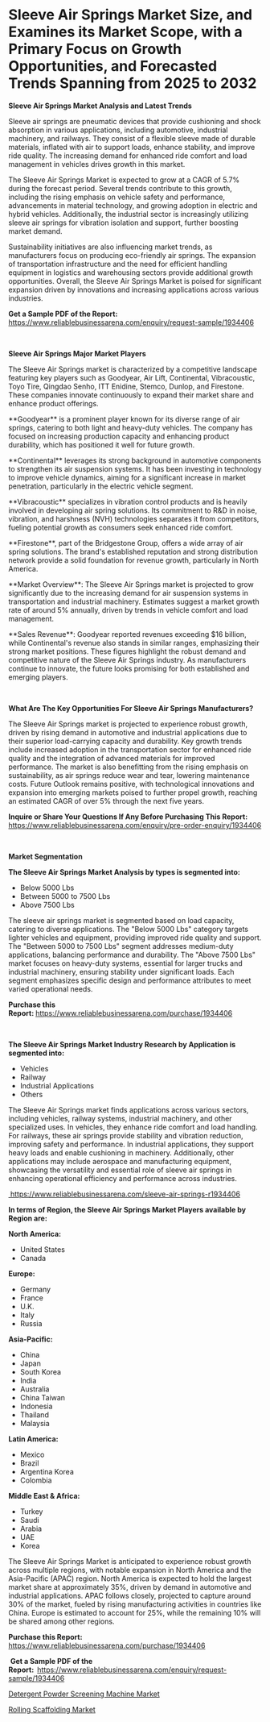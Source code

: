 <p><h1>Sleeve Air Springs Market Size, and Examines its Market Scope, with a Primary Focus on Growth Opportunities, and Forecasted Trends Spanning from 2025 to 2032</h1></p><p><strong>Sleeve Air Springs Market Analysis and Latest Trends</strong></p>
<p><p>Sleeve air springs are pneumatic devices that provide cushioning and shock absorption in various applications, including automotive, industrial machinery, and railways. They consist of a flexible sleeve made of durable materials, inflated with air to support loads, enhance stability, and improve ride quality. The increasing demand for enhanced ride comfort and load management in vehicles drives growth in this market.</p><p>The Sleeve Air Springs Market is expected to grow at a CAGR of 5.7% during the forecast period. Several trends contribute to this growth, including the rising emphasis on vehicle safety and performance, advancements in material technology, and growing adoption in electric and hybrid vehicles. Additionally, the industrial sector is increasingly utilizing sleeve air springs for vibration isolation and support, further boosting market demand.</p><p>Sustainability initiatives are also influencing market trends, as manufacturers focus on producing eco-friendly air springs. The expansion of transportation infrastructure and the need for efficient handling equipment in logistics and warehousing sectors provide additional growth opportunities. Overall, the Sleeve Air Springs Market is poised for significant expansion driven by innovations and increasing applications across various industries.</p></p>
<p><strong>Get a Sample PDF of the Report:&nbsp;</strong> <a href="https://www.reliablebusinessarena.com/enquiry/request-sample/1934406?utm_campaign=2206&utm_medium=2&utm_source=Github&utm_content=ia&utm_term=08042025&utm_id=sleeve-air-springs">https://www.reliablebusinessarena.com/enquiry/request-sample/1934406</a></p>
<p>&nbsp;</p>
<p><strong>Sleeve Air Springs Major Market Players</strong></p>
<p><p>The Sleeve Air Springs market is characterized by a competitive landscape featuring key players such as Goodyear, Air Lift, Continental, Vibracoustic, Toyo Tire, Qingdao Senho, ITT Enidine, Stemco, Dunlop, and Firestone. These companies innovate continuously to expand their market share and enhance product offerings.</p><p>**Goodyear** is a prominent player known for its diverse range of air springs, catering to both light and heavy-duty vehicles. The company has focused on increasing production capacity and enhancing product durability, which has positioned it well for future growth.</p><p>**Continental** leverages its strong background in automotive components to strengthen its air suspension systems. It has been investing in technology to improve vehicle dynamics, aiming for a significant increase in market penetration, particularly in the electric vehicle segment.</p><p>**Vibracoustic** specializes in vibration control products and is heavily involved in developing air spring solutions. Its commitment to R&D in noise, vibration, and harshness (NVH) technologies separates it from competitors, fueling potential growth as consumers seek enhanced ride comfort.</p><p>**Firestone**, part of the Bridgestone Group, offers a wide array of air spring solutions. The brand's established reputation and strong distribution network provide a solid foundation for revenue growth, particularly in North America.</p><p>**Market Overview**: The Sleeve Air Springs market is projected to grow significantly due to the increasing demand for air suspension systems in transportation and industrial machinery. Estimates suggest a market growth rate of around 5% annually, driven by trends in vehicle comfort and load management.</p><p>**Sales Revenue**: Goodyear reported revenues exceeding $16 billion, while Continental's revenue also stands in similar ranges, emphasizing their strong market positions. These figures highlight the robust demand and competitive nature of the Sleeve Air Springs industry. As manufacturers continue to innovate, the future looks promising for both established and emerging players.</p></p>
<p>&nbsp;</p>
<p><strong>What Are The Key Opportunities For Sleeve Air Springs Manufacturers?</strong></p>
<p><p>The Sleeve Air Springs market is projected to experience robust growth, driven by rising demand in automotive and industrial applications due to their superior load-carrying capacity and durability. Key growth trends include increased adoption in the transportation sector for enhanced ride quality and the integration of advanced materials for improved performance. The market is also benefitting from the rising emphasis on sustainability, as air springs reduce wear and tear, lowering maintenance costs. Future Outlook remains positive, with technological innovations and expansion into emerging markets poised to further propel growth, reaching an estimated CAGR of over 5% through the next five years.</p></p>
<p><strong>Inquire or Share Your Questions If Any Before Purchasing This Report:</strong> <a href="https://www.reliablebusinessarena.com/enquiry/pre-order-enquiry/1934406?utm_campaign=2206&utm_medium=2&utm_source=Github&utm_content=ia&utm_term=08042025&utm_id=sleeve-air-springs">https://www.reliablebusinessarena.com/enquiry/pre-order-enquiry/1934406</a></p>
<p>&nbsp;</p>
<p><strong>Market Segmentation</strong></p>
<p><strong>The Sleeve Air Springs Market Analysis by types is segmented into:</strong></p>
<p><ul><li>Below 5000 Lbs</li><li>Between 5000 to 7500 Lbs</li><li>Above 7500 Lbs</li></ul></p>
<p><p>The sleeve air springs market is segmented based on load capacity, catering to diverse applications. The "Below 5000 Lbs" category targets lighter vehicles and equipment, providing improved ride quality and support. The "Between 5000 to 7500 Lbs" segment addresses medium-duty applications, balancing performance and durability. The "Above 7500 Lbs" market focuses on heavy-duty systems, essential for larger trucks and industrial machinery, ensuring stability under significant loads. Each segment emphasizes specific design and performance attributes to meet varied operational needs.</p></p>
<p><strong>Purchase this Report:&nbsp;</strong><a href="https://www.reliablebusinessarena.com/purchase/1934406?utm_campaign=2206&utm_medium=2&utm_source=Github&utm_content=ia&utm_term=08042025&utm_id=sleeve-air-springs">https://www.reliablebusinessarena.com/purchase/1934406</a></p>
<p>&nbsp;</p>
<p><strong>The Sleeve Air Springs Market Industry Research by Application is segmented into:</strong></p>
<p><ul><li>Vehicles</li><li>Railway</li><li>Industrial Applications</li><li>Others</li></ul></p>
<p><p>The Sleeve Air Springs market finds applications across various sectors, including vehicles, railway systems, industrial machinery, and other specialized uses. In vehicles, they enhance ride comfort and load handling. For railways, these air springs provide stability and vibration reduction, improving safety and performance. In industrial applications, they support heavy loads and enable cushioning in machinery. Additionally, other applications may include aerospace and manufacturing equipment, showcasing the versatility and essential role of sleeve air springs in enhancing operational efficiency and performance across industries.</p></p>
<p><a href="https://www.reliablebusinessarena.com/sleeve-air-springs-r1934406?utm_campaign=2206&utm_medium=2&utm_source=Github&utm_content=ia&utm_term=08042025&utm_id=sleeve-air-springs">&nbsp;https://www.reliablebusinessarena.com/sleeve-air-springs-r1934406</a></p>
<p><strong>In terms of Region, the Sleeve Air Springs Market Players available by Region are:</strong></p>
<p>
    <p> <strong> North America: </strong>
        <ul>
            <li>United States</li>
            <li>Canada</li>
        </ul>
        </p> 
    <p> <strong> Europe: </strong>
        <ul>
            <li>Germany</li>
            <li>France</li>
            <li>U.K.</li>
            <li>Italy</li>
            <li>Russia</li>
        </ul>
        </p> 
    <p> <strong> Asia-Pacific: </strong>
        <ul>
            <li>China</li>
            <li>Japan</li>
            <li>South Korea</li>
            <li>India</li>
            <li>Australia</li>
            <li>China Taiwan</li>
            <li>Indonesia</li>
            <li>Thailand</li>
            <li>Malaysia</li>
        </ul>
        </p> 
    <p> <strong> Latin America: </strong>
        <ul>
            <li>Mexico</li>
            <li>Brazil</li>
            <li>Argentina Korea</li>
            <li>Colombia</li>
        </ul>
        </p> 
    <p> <strong> Middle East & Africa: </strong>
        <ul>
            <li>Turkey</li>
            <li>Saudi</li>
            <li>Arabia</li>
            <li>UAE</li>
            <li>Korea</li>
        </ul>
    </p>
    </p>
<p><p>The Sleeve Air Springs Market is anticipated to experience robust growth across multiple regions, with notable expansion in North America and the Asia-Pacific (APAC) region. North America is expected to hold the largest market share at approximately 35%, driven by demand in automotive and industrial applications. APAC follows closely, projected to capture around 30% of the market, fueled by rising manufacturing activities in countries like China. Europe is estimated to account for 25%, while the remaining 10% will be shared among other regions.</p></p>
<p><strong>Purchase this Report: </strong><a href="https://www.reliablebusinessarena.com/purchase/1934406?utm_campaign=2206&utm_medium=2&utm_source=Github&utm_content=ia&utm_term=08042025&utm_id=sleeve-air-springs">https://www.reliablebusinessarena.com/purchase/1934406</a></p>
<p>&nbsp;<strong>Get a Sample PDF of the Report:&nbsp;&nbsp;</strong><a href="https://www.reliablebusinessarena.com/enquiry/request-sample/1934406?utm_campaign=2206&utm_medium=2&utm_source=Github&utm_content=ia&utm_term=08042025&utm_id=sleeve-air-springs">https://www.reliablebusinessarena.com/enquiry/request-sample/1934406</a></p>
<p><strong></strong></p>
<p><p><a href="https://github.com/wwwkeltoum/Market-Research-Report-List-5/blob/main/detergent-powder-screening-machine-market.md?utm_campaign=2206&utm_medium=2&utm_source=Github&utm_content=ia&utm_term=08042025&utm_id=sleeve-air-springs">Detergent Powder Screening Machine Market</a></p><p><a href="https://github.com/joannesouthgate/Market-Research-Report-List-6/blob/main/rolling-scaffolding-market.md?utm_campaign=2206&utm_medium=2&utm_source=Github&utm_content=ia&utm_term=08042025&utm_id=sleeve-air-springs">Rolling Scaffolding Market</a></p></p>